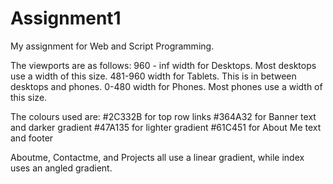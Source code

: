 # Assignment1
My assignment for Web and Script Programming.

The viewports are as follows:
960 - inf width for Desktops. Most desktops use a width of this size.
481-960 width for Tablets. This is in between desktops and phones.
0-480 width for Phones. Most phones use a width of this size.

The colours used are:
#2C332B for top row links
#364A32 for Banner text and darker gradient
#47A135 for lighter gradient
#61C451 for About Me text and footer

Aboutme, Contactme, and Projects all use a linear gradient, while index uses an angled gradient.